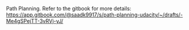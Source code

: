 Path Planning.
Refer to the gitbook for more details: https://app.gitbook.com/@saadk9917/s/path-planning-udacity/~/drafts/-Me4gSPejTT-3vRVj-yJ/
